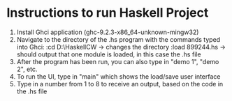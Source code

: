 # Instructions to run Haskell Project
1. Install Ghci application (ghc-9.2.3-x86_64-unknown-mingw32)
2. Navigate to the directory of the .hs program with the commands typed into Ghci:
   :cd D:\HaskellCW -> changes the directory
   :load 899244.hs -> should output that one module is loaded, in this case the .hs file
4. After the program has been run, you can also type in "demo 1", "demo 2", etc. 
5. To run the UI, type in "main" which shows the load/save user interface
6. Type in a number from 1 to 8 to receive an output, based on the code in the .hs file
